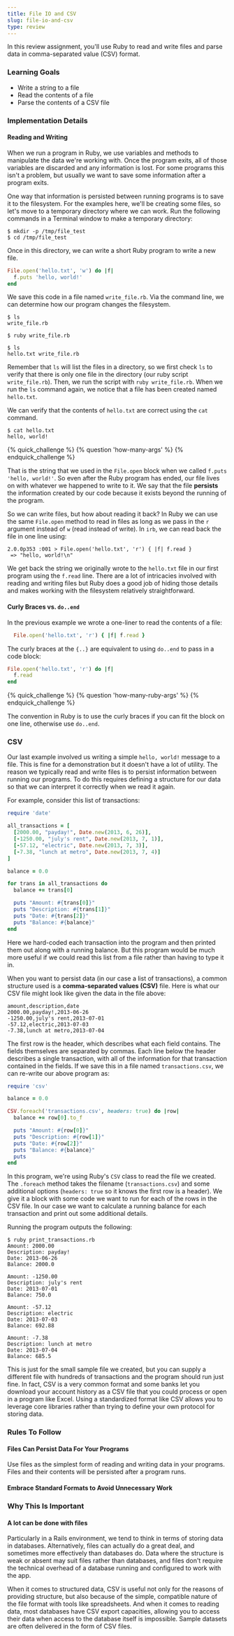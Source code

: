 ```yaml
---
title: File IO and CSV
slug: file-io-and-csv
type: review
---
```


In this review assignment, you'll use Ruby to read and write files and parse data in comma-separated value (CSV) format.

### Learning Goals

* Write a string to a file
* Read the contents of a file
* Parse the contents of a CSV file

### Implementation Details

#### Reading and Writing

When we run a program in Ruby, we use variables and methods to manipulate the data we're working with. Once the program exits, all of those variables are discarded and any information is lost. For some programs this isn't a problem, but usually we want to save some information after a program exits.

One way that information is persisted between running programs is to save it to the filesystem. For the examples here, we'll be creating some files, so let's move to a temporary directory where we can work. Run the following commands in a Terminal window to make a temporary directory:

```no-highlight
$ mkdir -p /tmp/file_test
$ cd /tmp/file_test
```

Once in this directory, we can write a short Ruby program to write a new file.

```ruby
File.open('hello.txt', 'w') do |f|
  f.puts 'hello, world!'
end
```

We save this code in a file named `write_file.rb`. Via the command line, we can determine how our program changes the filesystem.

```no-highlight
$ ls
write_file.rb

$ ruby write_file.rb

$ ls
hello.txt write_file.rb
```

Remember that `ls` will list the files in a directory, so we first check `ls` to verify that there is only one file in the directory (our ruby script `write_file.rb`). Then, we run the script with `ruby write_file.rb`. When we run the `ls` command again, we notice that a file has been created named `hello.txt`.

We can verify that the contents of `hello.txt` are correct using the `cat` command.

```no-highlight
$ cat hello.txt
hello, world!
```

{% quick_challenge %}
{% question 'how-many-args' %}
{% endquick_challenge %}

That is the string that we used in the `File.open` block when we called `f.puts 'hello, world!'`. So even after the Ruby program has ended, our file lives on with whatever we happened to write to it. We say that the file **persists** the information created by our code because it exists beyond the running of the program.

So we can write files, but how about reading it back? In Ruby we can use the same `File.open` method to read in files as long as we pass in the `r` argument instead of `w` (read instead of write). In `irb`, we can read back the file in one line using:

```no-highlight
2.0.0p353 :001 > File.open('hello.txt', 'r') { |f| f.read }
 => "hello, world!\n"
```

We get back the string we originally wrote to the `hello.txt` file in our first program using the `f.read` line. There are a lot of intricacies involved with reading and writing files but Ruby does a good job of hiding those details and makes working with the filesystem relatively straightforward.

#### Curly Braces vs. `do..end`

In the previous example we wrote a one-liner to read the contents of a file:

```ruby
  File.open('hello.txt', 'r') { |f| f.read }
```

The curly braces at the `{..}` are equivalent to using `do..end` to pass in a code block:

```ruby
File.open('hello.txt', 'r') do |f|
  f.read
end
```

{% quick_challenge %}
{% question 'how-many-ruby-args' %}
{% endquick_challenge %}

The convention in Ruby is to use the curly braces if you can fit the block on one line, otherwise use `do..end`.

### CSV

Our last example involved us writing a simple `hello, world!` message to a file. This is fine for a demonstration but it doesn't have a lot of utility. The reason we typically read and write files is to persist information between running our programs. To do this requires defining a structure for our data so that we can interpret it correctly when we read it again.

For example, consider this list of transactions:

```ruby
require 'date'

all_transactions = [
  [2000.00, "payday!", Date.new(2013, 6, 26)],
  [-1250.00, "july's rent", Date.new(2013, 7, 1)],
  [-57.12, "electric", Date.new(2013, 7, 3)],
  [-7.38, "lunch at metro", Date.new(2013, 7, 4)]
]

balance = 0.0

for trans in all_transactions do
  balance += trans[0]

  puts "Amount: #{trans[0]}"
  puts "Description: #{trans[1]}"
  puts "Date: #{trans[2]}"
  puts "Balance: #{balance}"
end
```

Here we hard-coded each transaction into the program and then printed them out along with a running balance. But this program would be much more useful if we could read this list from a file rather than having to type it in.

When you want to persist data (in our case a list of transactions), a common structure used is a **comma-separated values (CSV)** file. Here is what our CSV file might look like given the data in the file above:

```no-highlight
amount,description,date
2000.00,payday!,2013-06-26
-1250.00,july's rent,2013-07-01
-57.12,electric,2013-07-03
-7.38,lunch at metro,2013-07-04
```

The first row is the header, which describes what each field contains.  The fields themselves are separated by commas. Each line below the header describes a single transaction, with all of the information for that transaction contained in the fields. If we save this in a file named `transactions.csv`, we can re-write our above program as:

```ruby
require 'csv'

balance = 0.0

CSV.foreach('transactions.csv', headers: true) do |row|
  balance += row[0].to_f

  puts "Amount: #{row[0]}"
  puts "Description: #{row[1]}"
  puts "Date: #{row[2]}"
  puts "Balance: #{balance}"
  puts
end
```

In this program, we're using Ruby's `CSV` class to read the file we created. The `.foreach` method takes the filename (`transactions.csv`) and some additional options (`headers: true` so it knows the first row is a header). We give it a block with some code we want to run for each of the rows in the CSV file. In our case we want to calculate a running balance for each transaction and print out some additional details.

Running the program outputs the following:

```no-highlight
$ ruby print_transactions.rb
Amount: 2000.00
Description: payday!
Date: 2013-06-26
Balance: 2000.0

Amount: -1250.00
Description: july's rent
Date: 2013-07-01
Balance: 750.0

Amount: -57.12
Description: electric
Date: 2013-07-03
Balance: 692.88

Amount: -7.38
Description: lunch at metro
Date: 2013-07-04
Balance: 685.5
```

This is just for the small sample file we created, but you can supply a different file with hundreds of transactions and the program should run just fine. In fact, CSV is a very common format and some banks let you download your account history as a CSV file that you could process or open in a program like Excel. Using a standardized format like CSV allows you to leverage core libraries rather than trying to define your own protocol for storing data.

### Rules To Follow

#### Files Can Persist Data For Your Programs

Use files as the simplest form of reading and writing data in your programs. Files and their contents will be persisted after a program runs.

#### Embrace Standard Formats to Avoid Unnecessary Work

### Why This Is Important

#### A lot can be done with files

Particularly in a Rails environment, we tend to think in terms of storing data in databases. Alternatively, files can actually do a great deal, and sometimes more effectively than databases do. Data where the structure is weak or absent may suit files rather than databases, and files don't require the technical overhead of a database running and configured to work with the app.

When it comes to structured data, CSV is useful not only for the reasons of providing structure, but also because of the simple, compatible nature of the file format with tools like spreadsheets. And when it comes to reading data, most databases have CSV export capacities, allowing you to access their data when access to the database itself is impossible. Sample datasets are often delivered in the form of CSV files.
